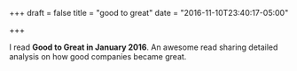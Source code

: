 +++
draft = false
title = "good to great"
date = "2016-11-10T23:40:17-05:00"

+++

I read **Good to Great in January 2016**. An awesome read sharing detailed analysis on how good companies became great.